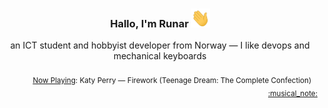 <h3 align="center">Hallo, I'm Runar <img src="./assets/wave.gif" width="30px" height="30px"></h3>

<div align="center">an ICT student and hobbyist developer from Norway — I like devops and mechanical keyboards</div>

<br/>
<div align="right"><sub>
  <a href="https://www.last.fm/user/runarsf">Now Playing</a>: Katy Perry &mdash; Firework (Teenage Dream: The Complete Confection) &nbsp;&nbsp; <a href="https:&#x2F;&#x2F;www.last.fm&#x2F;music&#x2F;Katy+Perry&#x2F;_&#x2F;Firework">:musical_note:</a>
</sub></div>

